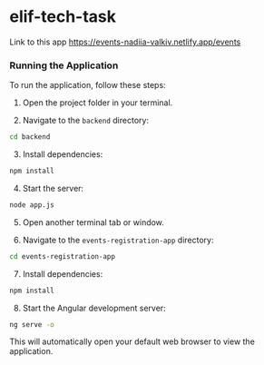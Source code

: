 # elif-tech-task

Link to this app https://events-nadiia-valkiv.netlify.app/events

### Running the Application

To run the application, follow these steps:

1. Open the project folder in your terminal.

2. Navigate to the `backend` directory:

```bash
cd backend
```

3. Install dependencies:

```bash
npm install
```

4. Start the server:

```bash
node app.js
```

5. Open another terminal tab or window.

6. Navigate to the `events-registration-app` directory:

```bash
cd events-registration-app
```

7. Install dependencies:

```bash
npm install
```

8. Start the Angular development server:

```bash
ng serve -o
```

This will automatically open your default web browser to view the application.